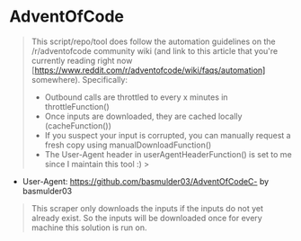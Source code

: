 # AdventOfCode

> This script/repo/tool does follow the automation guidelines on the /r/adventofcode community wiki (and link to this
> article that you're currently reading right now [https://www.reddit.com/r/adventofcode/wiki/faqs/automation] somewhere).
> Specifically:
>
> - Outbound calls are throttled to every x minutes in throttleFunction()
> - Once inputs are downloaded, they are cached locally (cacheFunction())
> - If you suspect your input is corrupted, you can manually request a fresh copy using manualDownloadFunction()
> - The User-Agent header in userAgentHeaderFunction() is set to me since I maintain this tool :)
    >
- User-Agent: https://github.com/basmulder03/AdventOfCodeC- by basmulder03
>
> This scraper only downloads the inputs if the inputs do not yet already exist.
> So the inputs will be downloaded once for every machine this solution is run on.
